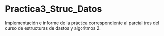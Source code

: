 # Practica3_Struc_Datos

Implementación e informe de la práctica correspondiente al parcial tres del curso de estructuras de dastos y algoritmos 2. 
